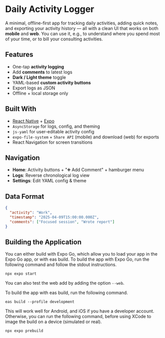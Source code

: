 # Daily Activity Logger

A minimal, offline-first app for tracking daily activities, adding quick notes, and exporting your activity history — all with a clean UI that works on both **mobile** and **web**.
You can use it, e.g., to understand where you spend most of your time, or to bill your consulting activities.

## Features

- One-tap **activity logging**
- Add **comments** to latest logs
- **Dark / Light theme** toggle
-  YAML-based **custom activity buttons**
- Export logs as JSON
- Offline + local storage only

##  Built With

- [React Native](https://reactnative.dev/) + [Expo](https://expo.dev/)
- `AsyncStorage` for logs, config, and theming
- `js-yaml` for user-editable activity config
- `expo-file-system` + `Share API` (mobile) and download (web) for exports
- React Navigation for screen transitions

## Navigation

- **Home**: Activity buttons + "➕ Add Comment" + hamburger menu  
- **Logs**: Reverse chronological log view  
- **Settings**: Edit YAML config & theme

## Data Format

```json
{
  "activity": "Work",
  "timestamp": "2025-04-09T15:00:00.000Z",
  "comments": ["Focused session", "Wrote report"]
}
```

## Building the Application

You can either build with Expo Go, which allow you to load your app in the Expo Go app, or with eas build.
To build the app with Expo Go, run the following command and follow the stdout instructions.
```shell
npx expo start
```
You can also test the web add by adding the option `--web`.

To build the app with eas build, run the following command.
```shell
eas build --profile development
```
This will work well for Android, and iOS if you have a developer account.
Otherwise, you can run the following command, before using XCode to image the build on a device (simulated or real).
```shell
npx expo prebuild
```